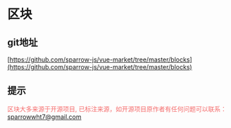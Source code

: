 # 区块

<Block />

## git地址
[https://github.com/sparrow-js/vue-market/tree/master/blocks](https://github.com/sparrow-js/vue-market/tree/master/blocks)

## 提示
<span style="color: #F56C6C;">区块大多来源于开源项目, 已标注来源，如开源项目原作者有任何问题可以联系：sparrowwht7@gmail.com</span>